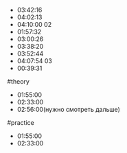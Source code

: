 - 03:42:16
- 04:02:13
- 04:10:00
02
- 01:57:32
- 03:00:26
- 03:38:20
- 03:52:44
- 04:07:54
03
- 00:39:31

#theory
- 01:55:00
- 02:33:00
- 02:56:00(нужно смотреть дальше)

#practice
- 01:55:00
- 02:33:00
